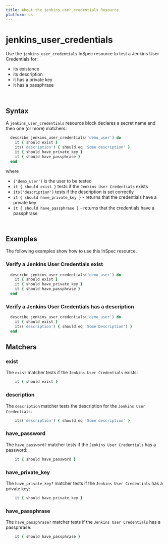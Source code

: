 ```yaml
---
title: About the jenkins_user_credentials Resource
platform: os
---
```


# jenkins_user_credentials

Use the `jenkins_user_credentials` InSpec resource to test a Jenkins User Credentials for:
- its existance
- its description
- it has a private key
- it has a passphrase

<br>

## Syntax

A `jenkins_user_credentials` resource block declares a secret name and then one (or more) matchers:

```ruby
  describe jenkins_user_credentials('demo_user') do
    it { should exist }
    its('description') { should eq 'Some description' }
    it { should have_private_key }
    it { should have_passphrase }
  end
```

where

* `('demo_user')` is the user to be tested
* `it { should exist }` tests if the `Jenkins User Credentials` exists
* `its('description')` tests if the description is set correctly
* `it { should have_private_key }` - returns that the credentials have a private key
* `it { should have_passphrase }` - returns that the credentials have a passphrase

<br>

## Examples

The following examples show how to use this InSpec resource.

### Verify a Jenkins User Credentials exist

```ruby
  describe jenkins_user_credentials('demo_user') do
    it { should exist }
    it { should have_private_key }
    it { should have_passphrase }
  end
```

### Verify a Jenkins User Credentials has a description

```ruby
  describe jenkins_user_credentials('demo_user') do
    it { should exist }
    its('description') { should eq 'Some Description') }
  end
```

## Matchers

### exist

The `exist` matcher tests if the `Jenkins User Credentials` exists:

```ruby
    it { should exist }
```

### description

The `description` matcher tests the description for the `Jenkins User Credentials`:

```ruby
    its('description') { should eq 'Some description' }
```

### have_password

The `have_password?` matcher tests if the `Jenkins User Credentials` has a password:

```ruby
    it { should have_password }
```

### have_private_key

The `have_private_key?` matcher tests if the `Jenkins User Credentials` has a private key:

```ruby
    it { should have_private_key }
```

### have_passphrase

The `have_passphrase?` matcher tests if the `Jenkins User Credentials` has a passphrase:

```ruby
    it { should have_passphrase }
```
